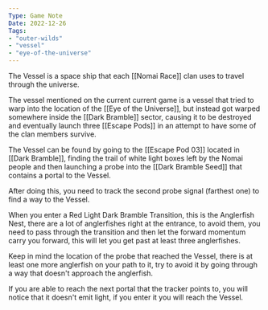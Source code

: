 ```yaml
---
Type: Game Note
Date: 2022-12-26
Tags:
- "outer-wilds"
- "vessel"
- "eye-of-the-universe"
---
```

The Vessel is a space ship that each [[Nomai Race]] clan uses to travel through the universe.

The vessel mentioned on the current current game is a vessel that tried to warp into the location of the [[Eye of the Universe]], but instead got warped somewhere inside the [[Dark Bramble]] sector, causing it to be destroyed and eventually launch three [[Escape Pods]] in an attempt to have some of the clan members survive.

The Vessel can be found by going to the [[Escape Pod 03]] located in [[Dark Bramble]], finding the trail of white light boxes left by the Nomai people and then launching a probe into the [[Dark Bramble Seed]] that contains a portal to the Vessel.

After doing this, you need to track the second probe signal (farthest one) to find a way to the Vessel.

When you enter a Red Light Dark Bramble Transition, this is the Anglerfish Nest, there are a lot of anglerfishes right at the entrance, to avoid them, you need to pass through the transition and then let the forward momentum carry you forward, this will let you get past at least three anglerfishes.

Keep in mind the location of the probe that reached the Vessel, there is at least one more anglerfish on your path to it, try to avoid it by going through a way that doesn't approach the anglerfish.

If you are able to reach the next portal that the tracker points to, you will notice that it doesn't emit light, if you enter it you will reach the Vessel.

